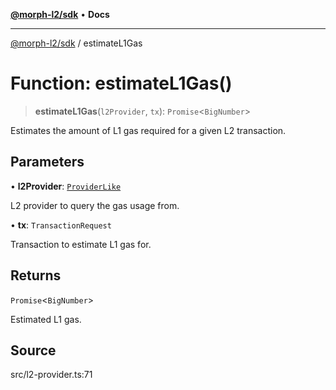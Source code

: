 [**@morph-l2/sdk**](../README.md) • **Docs**

***

[@morph-l2/sdk](../globals.md) / estimateL1Gas

# Function: estimateL1Gas()

> **estimateL1Gas**(`l2Provider`, `tx`): `Promise`\<`BigNumber`\>

Estimates the amount of L1 gas required for a given L2 transaction.

## Parameters

• **l2Provider**: [`ProviderLike`](../type-aliases/ProviderLike.md)

L2 provider to query the gas usage from.

• **tx**: `TransactionRequest`

Transaction to estimate L1 gas for.

## Returns

`Promise`\<`BigNumber`\>

Estimated L1 gas.

## Source

src/l2-provider.ts:71
